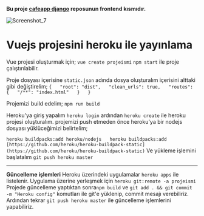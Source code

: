 **Bu proje [cafeapp django](https://github.com/hasanbakirci/django-heroku-deploy) reposunun frontend kısmıdır.**

![Screenshot_7](https://user-images.githubusercontent.com/44363093/116947444-79431780-ac85-11eb-987c-c61dbf55a2d7.jpg)
# Vuejs projesini heroku ile yayınlama
Vue projesi oluşturmak için;
`
vue create projeismi
`
`npm start` ile proje çalıştırılabilir.

Proje dosyası içerisine `static.json` adında dosya oluşturalım içerisini alttaki gibi değiştirelim;
`
{  
"root": "dist",  
"clean_urls": true,  
"routes": {  
"/**": "index.html"  
}  
}
`

Projemizi build edelim;
`
npm run build
`

Heroku'ya giriş yapalım `heroku login` ardından `heroku create` ile heroku projesi oluşturalım.
projemizi push etmeden önce heroku'ya bir nodejs dosyası yüklüceğimizi belirtelim;

`
heroku buildpacks:add heroku/nodejs  
heroku buildpacks:add [https://github.com/heroku/heroku-buildpack-static](https://github.com/heroku/heroku-buildpack-static)
`
Ve yükleme işlemini başlatalım `git push heroku master`
______________
**Güncelleme işlemleri**
Heroku üzerindeki uygulamalar `heroku apps` ile listelenir. 
Uygulama üzerine yerleşmek için `heroku git:remote -a projeismi`
Projede güncelleme yaptıktan sonra`npm build` ve `git add . && git commit -m "Heroku config"` komutları ile git'e yüklenip, commit mesajı verebiliriz. Ardından tekrar `git push heroku master` ile güncelleme işlemlerini yapabiliriz.

